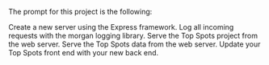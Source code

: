 The prompt for this project is the following:

Create a new server using the Express framework.
Log all incoming requests with the morgan logging library.
Serve the Top Spots project from the web server.
Serve the Top Spots data from the web server.
Update your Top Spots front end with your new back end.